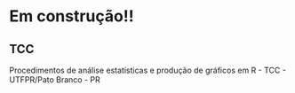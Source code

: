 # Em construção!!

## TCC 
Procedimentos de análise estatísticas e produção de gráficos em R - TCC - UTFPR/Pato Branco - PR
